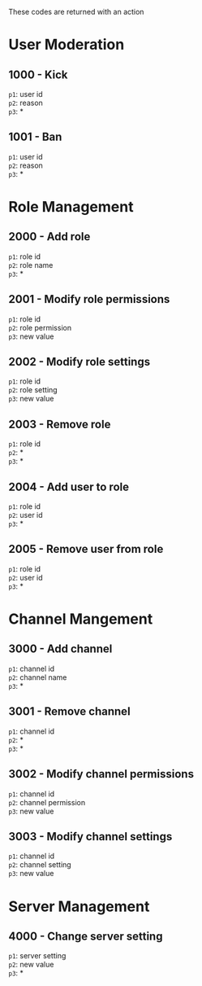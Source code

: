 These codes are returned with an action
# User Moderation
## 1000 - Kick
`p1`: user id\
`p2`: reason\
`p3`: *
## 1001 - Ban
`p1`: user id\
`p2`: reason\
`p3`: *
# Role Management
## 2000 - Add role
`p1`: role id\
`p2`: role name\
`p3`: *
## 2001 - Modify role permissions
`p1`: role id\
`p2`: role permission\
`p3`: new value
## 2002 - Modify role settings
`p1`: role id\
`p2`: role setting\
`p3`: new value
## 2003 - Remove role
`p1`: role id\
`p2`: *\
`p3`: *
## 2004 - Add user to role
`p1`: role id\
`p2`: user id\
`p3`: *
## 2005 - Remove user from role
`p1`: role id\
`p2`: user id\
`p3`: *
# Channel Mangement
## 3000 - Add channel
`p1`: channel id\
`p2`: channel name\
`p3`: *
## 3001 - Remove channel
`p1`: channel id\
`p2`: *\
`p3`: *
## 3002 - Modify channel permissions
`p1`: channel id\
`p2`: channel permission\
`p3`: new value
## 3003 - Modify channel settings
`p1`: channel id\
`p2`: channel setting\
`p3`: new value
# Server Management
## 4000 - Change server setting
`p1`: server setting\
`p2`: new value\
`p3`: *